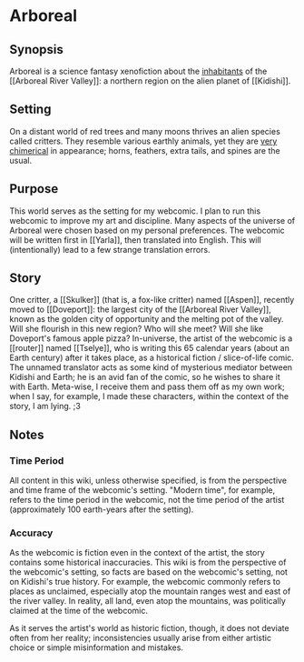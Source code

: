 # Arboreal
## Synopsis
Arboreal is a science fantasy xenofiction about the [inhabitants](Critter) of the [[Arboreal River Valley]]: a northern region on the alien planet of [[Kidishi]].
## Setting
On a distant world of red trees and many moons thrives an alien species called critters. They resemble various earthly animals, yet they are [very chimerical](Genetic%20Traits.md) in appearance; horns, feathers, extra tails, and spines are the usual.
## Purpose
This world serves as the setting for my webcomic. I plan to run this webcomic to improve my art and discipline. Many aspects of the universe of Arboreal were chosen based on my personal preferences.
The webcomic will be written first in [[Yarla]], then translated into English. This will (intentionally) lead to a few strange translation errors.
## Story
One critter, a [[Skulker]] (that is, a fox-like critter) named [[Aspen]], recently moved to [[Doveport]]: the largest city of the [[Arboreal River Valley]], known as the golden city of opportunity and the melting pot of the valley. Will she flourish in this new region? Who will she meet? Will she like Doveport's famous apple pizza?
In-universe, the artist of the webcomic is a [[router]] named [[Tselye]], who is writing this 65 calendar years (about an Earth century) after it takes place, as a historical fiction / slice-of-life comic. The unnamed translator acts as some kind of mysterious mediator between Kidishi and Earth; he is an avid fan of the comic, so he wishes to share it with Earth. Meta-wise, I receive them and pass them off as my own work; when I say, for example, I made these characters, within the context of the story, I am lying. ;3
## Notes
### Time Period
All content in this wiki, unless otherwise specified, is from the perspective and time frame of the webcomic's setting. "Modern time", for example, refers to the time period in the webcomic, not the time period of the artist (approximately 100 earth-years after the setting).
### Accuracy
As the webcomic is fiction even in the context of the artist, the story contains some historical inaccuracies. This wiki is from the perspective of the webcomic's setting, so facts are based on the webcomic's setting, not on Kidishi's true history. For example, the webcomic commonly refers to places as unclaimed, especially atop the mountain ranges west and east of the river valley. In reality, all land, even atop the mountains, was politically claimed at the time of the webcomic.

As it serves the artist's world as historic fiction, though, it does not deviate often from her reality; inconsistencies usually arise from either artistic choice or simple misinformation and mistakes.